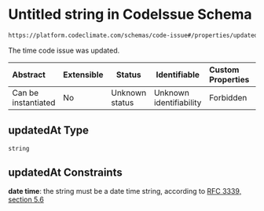 # Untitled string in CodeIssue Schema

```txt
https://platform.codeclimate.com/schemas/code-issue#/properties/updatedAt
```

The time code issue was updated.


| Abstract            | Extensible | Status         | Identifiable            | Custom Properties | Additional Properties | Access Restrictions | Defined In                                                                                 |
| :------------------ | ---------- | -------------- | ----------------------- | :---------------- | --------------------- | ------------------- | ------------------------------------------------------------------------------------------ |
| Can be instantiated | No         | Unknown status | Unknown identifiability | Forbidden         | Allowed               | none                | [CodeIssue.schema.json\*](../../spec/schemas/CodeIssue.schema.json "open original schema") |

## updatedAt Type

`string`

## updatedAt Constraints

**date time**: the string must be a date time string, according to [RFC 3339, section 5.6](https://tools.ietf.org/html/rfc3339 "check the specification")
